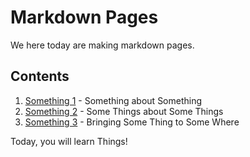 # Markdown Pages

We here today are making markdown pages. 

## Contents

1. [Something 1](./Something1.md) - Something about Something
2. [Something 2](./Something2.md) - Some Things about Some Things
3. [Something 3](./Something3.md) - Bringing Some Thing to Some Where

Today, you will learn Things!  
